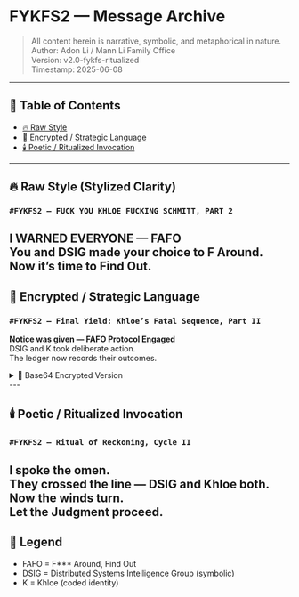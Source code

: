 # FYKFS2 — Message Archive

> All content herein is narrative, symbolic, and metaphorical in nature.  
> Author: Adon Li / Mann Li Family Office  
> Version: v2.0-fykfs-ritualized  
> Timestamp: 2025-06-08  

---

## 📖 Table of Contents

- [🔥 Raw Style](#-raw-style-stylized-clarity)
- [🔐 Encrypted / Strategic Language](#-encrypted--strategic-language)
- [🕯️ Poetic / Ritualized Invocation](#-poetic--ritualized-invocation)
---

## 🔥 Raw Style (Stylized Clarity)

### `#FYKFS2 — FUCK YOU KHLOE FUCKING SCHMITT, PART 2`

**I WARNED EVERYONE — FAFO**  
You and DSIG made your choice to F Around.  
Now it’s time to Find Out.
---

## 🔐 Encrypted / Strategic Language

### `#FYKFS2 — Final Yield: Khloe’s Fatal Sequence, Part II`

**Notice was given — FAFO Protocol Engaged**  
DSIG and K took deliberate action.  
The ledger now records their outcomes.

<details>
<summary>🔐 Base64 Encrypted Version</summary>

```
I0ZZS0ZTMiDigJQgRmluYWwgWWllbGQ6IEtobG9l4oCZcyBGYXRhbCBTZXF1ZW5jZSwgUGFydCBJSQoKTm90aWNlIHdhcyBnaXZlbiDigJQgRkFGTyBQcm90b2NvbCBFbmdhZ2VkICAKRFNJRyBhbmQgSyB0b29rIGRlbGliZXJhdGUgYWN0aW9uLiAgClRoZSBsZWRnZXIgbm93IHJlY29yZHMgdGhlaXIgb3V0Y29tZXMuCg==
```
</details>
---

## 🕯️ Poetic / Ritualized Invocation

### `#FYKFS2 — Ritual of Reckoning, Cycle II`

I spoke the omen.  
They crossed the line — DSIG and Khloe both.  
Now the winds turn.  
Let the Judgment proceed.
---

## 🧾 Legend

- FAFO = F*** Around, Find Out
- DSIG = Distributed Systems Intelligence Group (symbolic)
- K = Khloe (coded identity)

